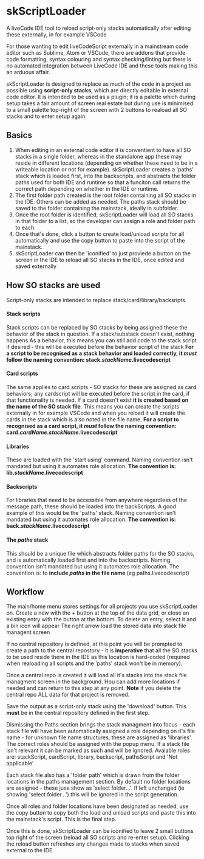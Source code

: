 # skScriptLoader
A liveCode IDE tool to reload script-only stacks automatically after editing these externally, in for example VSCode


For those wanting to edit liveCodeScript externally in a mainstream code editor such as Sublime, Atom or VSCode, there are  addons that provide code formatting, syntax colouring and syntax checking/linting but there is no automated integration between LiveCode IDE and these tools making this an arduous affair.

skScriptLoader is designed to replace as much of the code in a project as possible using **script-only stacks**, which are directly editable in external code editor. It is intended to be used as a plugin; it is a palette which during setup takes a fair amount of screen real estate but during use is minimised to a small palette top-right of the screen with 2 buttons to reaload all SO stacks and to enter setup again.

## Basics
1. When editing in an external code editor it is conventient to have all SO stacks in a single folder, whereas in the standalone app these may reside in different locations (depending on whether these need to be in a writeable location or not for example). skScriptLoader creates a 'paths' stack which is loaded first, into the backscripts, and abstracts the folder paths used for both IDE and runtime so that a funciton call returns the correct path depending on whether in the IDE or runtime.
2. The first folder path created is the root folder containing all SO stacks in the IDE. Others can be added as needed. The paths stack should be saved to the folder containing the mainstack, ideally in subfolder.
3. Once the root folder is identified, skScriptLoader will load all SO stacks in that folder to a list, so the developer can assign a role and folder path to each. 
4. Once that's done, click a button to create load/unload scripts for all automatically and use the copy button to paste into the script of the mainstack. 
5. skScriptLoader can then be 'iconified' to just proviede a button on the screen in the IDE to reload all SO stacks in the IDE, once edited and saved externally

## How SO stacks are used
Script-only stacks are intended to replace stack/card/library/backsripts.
#### Stack scripts
Stack scripts can be replaced by SO stacks by being assigned these the behavior of the stack in question. 
If a stack/substack doesn't exist, nothing happens
As a behavior, this means you can still add code to the stack script if desired - this will be executed before the behavior script of the stack
**For a script to be recognised as a stack behavior and loaded correctly, it ***must*** follow the naming convention: 
stack.*stackName*.livecodescript**

#### Card scripts
The same applies to card scripts - SO stacks for these are assigned as card behaviors; any cardscript will be executed before the script in the card, if that functionality is needed.
If a card doesn't exist **it is created based on the name of the SO stack file**. This means you can create the scripts externally in for example VSCode and when you reload it will create the cards in the stack which is also noted in the file name.
**For a script to recognised as a card script, it ***must*** follow the naming convention: 
card._cardName_._stackName_.livecodescript**

#### Libraries
These are loaded with the 'start using' command. 
Naming convention isn't mandated but using it automates role allocation. **The convention is: 
lib._stackName_.livecodescript**

#### Backscripts
For libraries that need to be accessible from anywhere regardless of the message path, these should be loaded into the backScripts. A good example of this would be the 'paths' stack.
Naming convention isn't mandated but using it automates role allocation. **The convention is: 
back._stackName_.livecodescript**

#### The _paths_ stack
This should be a unique file which abstracts folder paths for the SO stacks, and is automatically loaded first and into the backscripts.
Naming convention isn't mandated but using it automates role allocation. The convention is:
to **include *paths* in the file name** (eg paths.livecodescript)

  
## Workflow
The main/home menu stores settings for all projects you use skScriptLoader on. 
Create a new with the + button at the top of the data grid, or close an existing entry with the button at the bottom.
To delete an entry, select it and a bin icon will appear
The right arrow load the stored data into stack file managent screen

If no central repository is defined, at this point you will be prompted to create a path to the central repostory - it is **imperative** that all the SO stacks to be used reside there in the IDE as this location is hard-coded (required when realoading all scripts and the 'paths' stack won't be in memory).

Once a central repo is created it will load all it's stacks into the stack file managment screen in the background. Hou can add more locations if needed and can return to this step at any point. **Note** if you delete the central repo ALL data for that project is removed.

Save the output as a script-only stack using the 'download' button. This **must** be in the central repository defined in the first step.

Dismissing the Paths section brings the stack managment into focus - each stack file will have been automatically assigned a role depending on it's file name - for unknown file name structures, these are assigned as 'libraries'. The correct roles should be assigned with the popup menu. If a stack file isn't relevant it can be marked as such and will be ignored.
Avaiable roles are: stackScript, cardScript, library, backscript, pathsScript and 'Not applicable'

Each stack file also has a 'folder path' which is drawn from the folder locations in the paths management section. By default no folder locations are assigned - these juse show as 'select folder...'. 
If left unchanged (ie showing 'select folder...') this will be ignored in the script generation.

Once all roles and folder locations have been designated as needed, use the copy button to copy both the load and unload scripts and paste this into the mainstack's script. This is the final step.

Once this is done, skScriptLoader can be iconified to leave 2 small buttons top right of the screen (reload all SO scripts and re-enter setup).
Clicking the reload button refreshes any changes made to stacks when saved external to the IDE.

